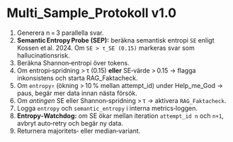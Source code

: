 # Multi_Sample_Protokoll v1.0

1. Generera n = 3 parallella svar.  
2. **Semantic Entropy Probe (SEP):** beräkna semantisk entropi `SE` enligt Kossen et al. 2024. Om `SE > τ_SE (0.15)` markeras svar som hallucinationsrisk.  
3. Beräkna Shannon‑entropi över tokens.
4. Om entropi‑spridning > τ (0.15) **eller** SE‑värde > 0.15 → flagga inkonsistens och starta RAG_Faktacheck.
5. Om `entropy↑` (ökning > 10 % mellan attempt_id) under Help_me_God → paus, begär mer data innan nästa försök.
6. Om *antingen* SE eller Shannon‑spridning > τ → aktivera `RAG_Faktacheck`.
7. Logga `entropy` och `semantic_entropy` i interna metrics‑loggen.
8. **Entropy‑Watchdog:** om SE ökar mellan iteration `attempt_id n` och `n+1`, avbryt auto‑retry och begär ny data.  
9. Returnera majoritets‑ eller median‑variant.  
